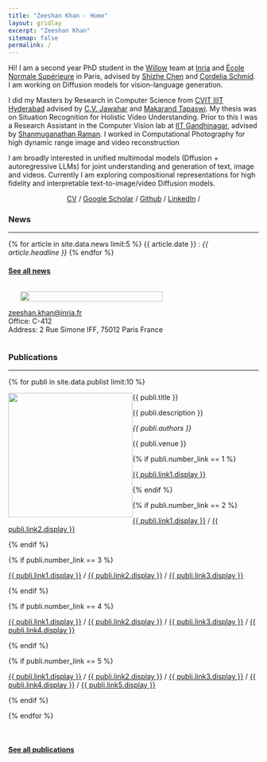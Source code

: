 ```yaml
---
title: "Zeeshan Khan - Home"
layout: gridlay
excerpt: "Zeeshan Khan"
sitemap: false
permalink: /
---
```


<div class="container-fluid">

<div class="row">

<div class="col-sm-8">

Hi! I am a second year PhD student in the <a href="http://www.di.ens.fr/willow">Willow</a> team at <a href="https://www.inria.fr/en">Inria</a> and  <a href="https://www.ens.psl.eu/en">École Normale Supérieure</a> in Paris, advised by <a href="https://cshizhe.github.io">Shizhe Chen</a> and <a href="https://cordeliaschmid.github.io">Cordelia Schmid</a>. I am working on Diffusion models for vision-language generation. 

I did my Masters by Research in Computer Science from <a href="http://cvit.iiit.ac.in">CVIT IIIT Hyderabad</a> advised by <a href="https://faculty.iiit.ac.in/~jawahar/index.html">C.V. Jawahar</a> and <a href="https://makarandtapaswi.github.io">Makarand Tapaswi</a>. My thesis was on Situation Recognition for Holistic Video Understanding. Prior to this I was a Research Assistant in the Computer Vision lab at <a href="https://iitgn.ac.in">IIT Gandhinagar</a>, advised by <a href="https://people.iitgn.ac.in/~shanmuga/"> Shanmuganathan Raman</a>. I worked in Computational Photography for high dynamic range image and video reconstruction 

I am broadly interested in unified multimodal models (Dffusion + autoregressive LLMs) for joint understanding and generation of text, image and videos. Currently I am exploring compositional representations for high fidelity and interpretable text-to-image/video Diffusion models.

<p align="center">
  <a href="./docs/Zeeshan_cv_2022.pdf">CV</a> /
  <a href="https://scholar.google.com/citations?user=uvhBVYoAAAAJ&hl=en">Google Scholar</a> /
  <a href="https://github.com/zeeshank95">Github</a> /
  <a href="https://www.linkedin.com/in/khan-zeeshan-606-">LinkedIn</a> /
</p>

### News
****
{% for article in site.data.news limit:5 %}
{{ article.date }} :
<em>{{ article.headline }}</em>
{% endfor %}
#### <a href="{{ site.url }}{{ site.baseurl }}/allnews.html">See all news</a>

</div>

<div class="col-sm-4" style="display:table-cell; vertical-align:left; text-align:left">

  <div class="text-left">
  <ul style="overflow: hidden">
  <img src="{{ site.url }}{{ site.baseurl }}/images/profile_pic.jpeg" class="img-responsive" width="100%" />
  </ul>

  <!-- <br clear="all" /> -->
  <A HREF="mailto:zeeshan.khan@inria.fr">zeeshan.khan@inria.fr</A> <br>
  Office: C-412<br>
  Address: 2 Rue Simone IFF, 75012 Paris France<br>

</div>

</div>
</div>

<div class="col-sm-12">

### Publications
****

{% for publi in site.data.publist limit:10 %}

<div class="col-sm-11 clearfix">
 <div class="well">
 <pubtit>{{ publi.title }}</pubtit>

 <img src="{{ site.url }}{{ site.baseurl }}/images/pubpic/{{ publi.image }}" class="img-responsive" width="250px" style="float: left" />

 <p>{{ publi.description }}</p>

 <p><em>{{ publi.authors }}</em></p>

 <p>{{ publi.venue }}</p>

 {% if publi.number_link == 1 %}
 <p><a href="{{ publi.link1.url }}">{{ publi.link1.display }}</a></p>
 {% endif %}

 {% if publi.number_link == 2 %}
 <p><a href="{{ publi.link1.url }}">{{ publi.link1.display }}</a>
 /
 <a href="{{ publi.link2.url }}">{{ publi.link2.display }}</a></p>
 {% endif %}

 {% if publi.number_link == 3 %}
 <p><a href="{{ publi.link1.url }}">{{ publi.link1.display }}</a>
 /
 <a href="{{ publi.link2.url }}">{{ publi.link2.display }}</a>
 /
 <a href="{{ publi.link3.url }}">{{ publi.link3.display }}</a></p>
 {% endif %}

 {% if publi.number_link == 4 %}
 <p><a href="{{ publi.link1.url }}">{{ publi.link1.display }}</a>
 /
 <a href="{{ publi.link2.url }}">{{ publi.link2.display }}</a>
 /
 <a href="{{ publi.link3.url }}">{{ publi.link3.display }}</a>
 /
 <a href="{{ publi.link4.url }}">{{ publi.link4.display }}</a></p>
 {% endif %}

 {% if publi.number_link == 5 %}
 <p><a href="{{ publi.link1.url }}">{{ publi.link1.display }}</a>
 /
 <a href="{{ publi.link2.url }}">{{ publi.link2.display }}</a>
 /
 <a href="{{ publi.link3.url }}">{{ publi.link3.display }}</a>
 /
 <a href="{{ publi.link4.url }}">{{ publi.link4.display }}</a>
 /
 <a href="{{ publi.link5.url }}">{{ publi.link5.display }}</a></p>
 {% endif %}

 </div>
</div>

{% endfor %}

<br clear="all"/>

#### <a href="{{ site.url }}{{ site.baseurl }}/publications">See all publications</a>

</div>


